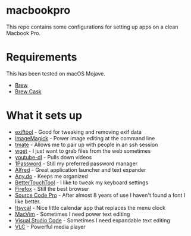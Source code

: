 # macbookpro
This repo contains some configurations for setting up apps on a clean Macbook Pro.

# Requirements
This has been tested on macOS Mojave.
* [Brew](https://brew.sh/)
* [Brew Cask](https://github.com/Homebrew/homebrew-cask)

# What it sets up
* [exiftool](https://exiftool.org/) - Good for tweaking and removing exif data
* [ImageMagick](https://imagemagick.org/index.php) - Power image editing at the command line
* [tmate](https://tmate.io/) - Allows me to pair up with people in an ssh session
* [wget](https://www.gnu.org/software/wget/) - I just want to grab files from the web sometimes
* [youtube-dl](https://ytdl-org.github.io/youtube-dl/index.html) - Pulls down videos
* [1Password](https://1password.com/) - Still my preferred password manager
* [Alfred](https://www.alfredapp.com/) - Great application launcher and text expander
* [Any.do](https://www.any.do/) - Keeps me organized
* [BetterTouchTool](https://folivora.ai/) - I like to tweak my keyboard settings
* [Firefox](https://www.mozilla.org/en-US/firefox/) - Still the best browser
* [Source Code Pro](https://github.com/adobe-fonts/source-code-pro) - After almost 8 years of use I haven't found a font I like better.
* [Itsycal](https://www.mowglii.com/itsycal/) - Nice little calendar app that replaces the menu clock
* [MacVim](https://macvim-dev.github.io/macvim/) - Sometimes I need power text editing
* [Visual Studio Code](https://code.visualstudio.com/) - Sometimes I need expandable text editing
* [VLC](https://www.videolan.org/vlc/index.html) - Powerful media player


